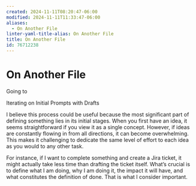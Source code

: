 ```yaml
---
created: 2024-11-11T08:20:47-06:00
modified: 2024-11-11T11:33:47-06:00
aliases:
  - On Another File
linter-yaml-title-alias: On Another File
title: On Another File
id: 76712238
---
```


# On Another File

Going to


Iterating on Initial Prompts with Drafts

I believe this process could be useful because the most significant part of defining something lies in its initial stages. When you first have an idea, it seems straightforward if you view it as a single concept. However, if ideas are constantly flowing in from all directions, it can become overwhelming. This makes it challenging to dedicate the same level of effort to each idea as you would to any other task.

For instance, if I want to complete something and create a Jira ticket, it might actually take less time than drafting the ticket itself. What’s crucial is to define what I am doing, why I am doing it, the impact it will have, and what constitutes the definition of done. That is what I consider important.
